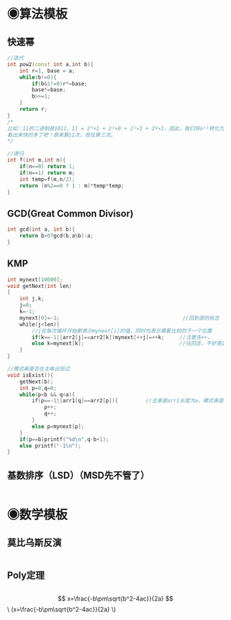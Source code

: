 # ◉算法模板

## 快速幂
```C++
//迭代
int pow2(const int a,int b){
    int r=1, base = a;
    while(b!=0){
        if(b&1!=0)r*=base;
        base*=base;
        b>>=1;
    }
    return r;
}
/*
比如：11的二进制是1011，11 = 2³×1 + 2²×0 + 2¹×1 + 2º×1，因此，我们将a¹¹转化为算 a2^0*a2^1*a2^3，也就是a1*a2*a8，
看出来快的多了吧！原来算11次，现在算三次。
*/
```

```C++
//递归
int f(int m,int n){ 
    if(n==0) return 1;
    if(n==1) return m;
    int temp=f(m,n/2);
    return (n%2==0 ? 1 : m)*temp*temp;
}
```

## GCD(Great Common Divisor)
```C++
int gcd(int a, int b){
    return b>0?gcd(b,a%b):a;
}
```
## KMP
```C++
int mynext[10000];
void getNext(int len)
{
    int j,k;
    j=0;
    k=-1;
    mynext[0]=-1;                                        //回到底的标志
    while(j<len){
        //j在每次循环开始都表示mynext[i]的值，同时也表示需要比较的下一个位置
        if(k==-1||arr2[j]==arr2[k])mynext[++j]=++k;     //注意先++，
        else k=mynext[k];                               //往回走，不好表达。。。（k肯定要在在前缀活动，是吧！）
    }
}

//模式串是否在主串出现过
void isExist(){
    getNext(b);
    int p=0,q=0;
    while(p<b && q<a){
        if(p==-1||arr1[q]==arr2[p]){         //主串是arr1长度为a，模式串是arr2长度为b
            p++;   
            q++;
        }
        else p=mynext[p];
    }
    if(p==b)printf("%d\n",q-b+1);
    else printf("-1\n");
}
```

## 基数排序（LSD）（MSD先不管了）
```C++

```



# ◉数学模板

## 莫比乌斯反演
```

```

## Poly定理
```

```
$$ x=\frac{-b\pm\sqrt{b^2-4ac}}{2a} $$
\\ (x=\frac{-b\pm\sqrt{b^2-4ac}}{2a} \\)

